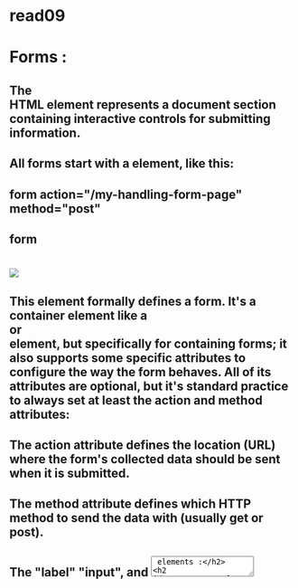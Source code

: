 # read09
# Forms :
## The <form> HTML element represents a document section containing interactive controls for submitting information.
## All forms start with a <form> element, like this:

## form action="/my-handling-form-page" method="post"

## form
## 
# ![](https://www.htmlgoodies.com/wp-content/uploads/2021/04/HTML-Forms-From-Basics-to-Style-Layouts-Figure2.gif)
## This element formally defines a form. It's a container element like a <section> or <footer> element, but specifically for containing forms; it also supports some specific attributes to configure the way the form behaves. All of its attributes are optional, but it's standard practice to always set at least the action and method attributes:
## The action attribute defines the location (URL) where the form's collected data should be sent when it is submitted.
## The method attribute defines which HTTP method to send the data with (usually get or post).
## The "label"  "input", and <textarea> elements :
## Our contact form is not complex: the data entry portion contains three text fields, each with a corresponding <label>:

## The input field for the name is a single-line text field.
## The input field for the e-mail is an input of type email: a single-line text field that accepts only e-mail addresses.
## The input field for the message is a <textarea>; a multiline text field.
#  How to collect information from visitors??
## Editor’s Note: This article was originally published by Web Marketing Today. Practical Ecommerce acquired Web Marketing Today in 2012. In 2016, we merged the two sites, leaving Practical Ecommerce as the successor.

## Who are your company’s best online prospects? Probably the people who have already visited your site. How can you continue to market to them? One way, of course, is through an e-mail newsletter. But you can market more directly than that.

## HTML defines the following control types:

## buttons
## Authors may create three types of buttons:
## submit buttons: When activated, a submit button submits a form. A form may contain more than one submit button.
## reset buttons: When activated, a reset button resets all controls to their initial values.
## push buttons: Push buttons have no default behavior. Each push button may have client-side scripts associated with the element's event attributes. When an event occurs (e.g., the user presses the button, releases it, etc.), the associated script is triggered.
## Authors should specify the scripting language of a push button script through a default script declaration (with the META element).

## Authors create buttons with the BUTTON element or the INPUT element. Please consult the definitions of these elements for details about specifying different button types.

## Note. Authors should note that the BUTTON element offers richer rendering capabilities than the INPUT element.

## checkboxes
## Checkboxes (and radio buttons) are on/off switches that may be toggled by the user. A switch is "on" when the control element's checked attribute is set. When a form is submitted, only "on" checkbox controls can become successful.
## Several checkboxes in a form may share the same control name. Thus, for example, checkboxes allow users to select several values for the same property. The INPUT element is used to create a checkbox control.

## radio buttons
## Radio buttons are like checkboxes except that when several share the same control name, they are mutually exclusive: when one is switched "on", all others with the same name are switched "off". The INPUT element is used to create a radio button control.
## If no radio button in a set sharing the same control name is initially "on", user agent behavior for choosing which control is initially "on" is undefined. Note. Since existing implementations handle this case differently, the current specification differs from RFC 1866 ([RFC1866] section 8.1.2.4), which states:
## At all times, exactly one of the radio buttons in a set is checked. If none of the <INPUT> elements of a set of radio buttons specifies `CHECKED', then the user agent must check the first radio button of the set initially.
## Since user agent behavior differs, authors should ensure that in each set of radio buttons that one is initially "on".

## menus
## Menus offer users options from which to choose. The SELECT element creates a menu, in combination with the OPTGROUP and OPTION elements.
## text input
## Authors may create two types of controls that allow users to input text. The INPUT element creates a single-line input control and the TEXTAREA element creates a multi-line input control. In both cases, the input text becomes the control's current value.
## file select
## This control type allows the user to select files so that their contents may be submitted with a form. The INPUT element is used to create a file select control.
## hidden controls
## Authors may create controls that are not rendered but whose values are submitted with a form. Authors generally use this control type to store information between client/server exchanges that would otherwise be lost due to the stateless nature of HTTP (see [RFC2616]). The INPUT element is used to create a hidden control.
## object controls
## Authors may insert generic objects in forms such that associated values are submitted along with other controls. Authors create object controls with the OBJECT element.
## The elements used to create controls generally appear inside a FORM element, but may also appear outside of a FORM element declaration when they are used to build user interfaces. This is discussed in the section on intrinsic events. Note that controls outside a form cannot be successful controls.
# JavaScript Events:
## What can JavaScript Do?
## Event handlers can be used to handle and verify user input, user actions, and browser actions:

## Things that should be done every time a page loads
## Things that should be done when the page is closed
## Action that should be performed when a user clicks a button
## Content that should be verified when a user inputs data And more ...
## Many different methods can be used to let JavaScript work with events:

## HTML event attributes can execute JavaScript code directly
## HTML event attributes can call JavaScript functions
## You can assign your own event handler functions to HTML elements
## You can prevent events from being sent or being handled And more ...


## What are Events in JavaScript?
## Javascript has events that provide a dynamic interface to a webpage. These events are connected to elements in the Document Object Model(DOM).

## Also, these events by default use the bubbling propagation i.e, upwards in the DOM from children to parent. We can bind events either as inline or in an external script. With the help of JavaScript, you can detect when certain events happen, and cause things to occur in response to those events.

## Types of Events in JavaScript
## There are different types of events in JavaScript that are used to react to events. Here, we will discuss some of the famous or most commonly used events such as:

### Onclick
### Onkeyup
###  Onmouseover
### Onload
### Onfocus
# ![](https://res.cloudinary.com/practicaldev/image/fetch/s--J43C-IwA--/c_imagga_scale,f_auto,fl_progressive,h_900,q_auto,w_1600/https://dev-to-uploads.s3.amazonaws.com/i/1zm80qaekzgu8p54w98g.jpg)
